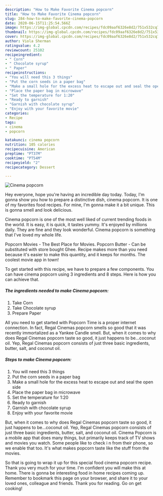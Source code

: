 ```yaml
---
description: "How to Make Favorite Cinema popcorn"
title: "How to Make Favorite Cinema popcorn"
slug: 284-how-to-make-favorite-cinema-popcorn
date: 2020-06-15T11:25:54.566Z
image: https://img-global.cpcdn.com/recipes/fdc09aaf6326e8d2/751x532cq70/cinema-popcorn-recipe-main-photo.jpg
thumbnail: https://img-global.cpcdn.com/recipes/fdc09aaf6326e8d2/751x532cq70/cinema-popcorn-recipe-main-photo.jpg
cover: https://img-global.cpcdn.com/recipes/fdc09aaf6326e8d2/751x532cq70/cinema-popcorn-recipe-main-photo.jpg
author: Viola Sherman
ratingvalue: 4.2
reviewcount: 25102
recipeingredient:
- " Corn"
- " Chocolate syrup"
- " Paper"
recipeinstructions:
- "You will need this 3 things"
- "Put the corn seeds in a paper bag"
- "Make a small hole for the excess heat to escape out and seal the open side"
- "Place the paper bag in microwave"
- "Set the temperature for 1:20"
- "Ready to garnish"
- "Garnish with chocolate syrup"
- "Enjoy with your favorite movie"
categories:
- Recipe
tags:
- cinema
- popcorn

katakunci: cinema popcorn 
nutrition: 105 calories
recipecuisine: American
preptime: "PT37M"
cooktime: "PT54M"
recipeyield: "2"
recipecategory: Dessert

---
```



![Cinema popcorn](https://img-global.cpcdn.com/recipes/fdc09aaf6326e8d2/751x532cq70/cinema-popcorn-recipe-main-photo.jpg)

Hey everyone, hope you're having an incredible day today. Today, I'm gonna show you how to prepare a distinctive dish, cinema popcorn. It is one of my favorites food recipes. For mine, I'm gonna make it a bit unique. This is gonna smell and look delicious.

Cinema popcorn is one of the most well liked of current trending foods in the world. It is easy, it is quick, it tastes yummy. It's enjoyed by millions daily. They are fine and they look wonderful. Cinema popcorn is something that I've loved my whole life.

Popcorn Movies - The Best Place for Movies. Popcorn Butter - Can be substituted with store bought Ghee. Recipe makes more than you need because it&#39;s easier to make this quantity, and it keeps for months. The coolest movie app in town!


To get started with this recipe, we have to prepare a few components. You can have cinema popcorn using 3 ingredients and 8 steps. Here is how you can achieve that.

<!--inarticleads1-->

##### The ingredients needed to make Cinema popcorn:

1. Take  Corn
1. Take  Chocolate syrup
1. Prepare  Paper


All you need to get started with Popcorn Time is a proper internet connection. In fact, Regal Cinemas popcorn smells so good that it was recently immortalized as a Yankee Candle smell. But, when it comes to why does Regal Cinemas popcorn taste so good, it just happens to be…coconut oil. Yep, Regal Cinemas popcorn consists of just three basic ingredients, butter, salt, and coconut oil. 

<!--inarticleads2-->

##### Steps to make Cinema popcorn:

1. You will need this 3 things
1. Put the corn seeds in a paper bag
1. Make a small hole for the excess heat to escape out and seal the open side
1. Place the paper bag in microwave
1. Set the temperature for 1:20
1. Ready to garnish
1. Garnish with chocolate syrup
1. Enjoy with your favorite movie


But, when it comes to why does Regal Cinemas popcorn taste so good, it just happens to be…coconut oil. Yep, Regal Cinemas popcorn consists of just three basic ingredients, butter, salt, and coconut oil. Cinema Popcorn is a mobile app that does many things, but primarily keeps track of TV shows and movies you watch. Some people like to check i n from their phone, so we enable that too. It&#39;s what makes popcorn taste like the stuff from the movies. 

So that is going to wrap it up for this special food cinema popcorn recipe. Thank you very much for your time. I'm confident you will make this at home. There is gonna be interesting food in home recipes coming up. Remember to bookmark this page on your browser, and share it to your loved ones, colleague and friends. Thank you for reading. Go on get cooking!
